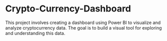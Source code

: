 # Crypto-Currency-Dashboard
This project involves creating a dashboard using Power BI to visualize and analyze cryptocurrency data. The goal is to build a visual tool for exploring and understanding this data.
